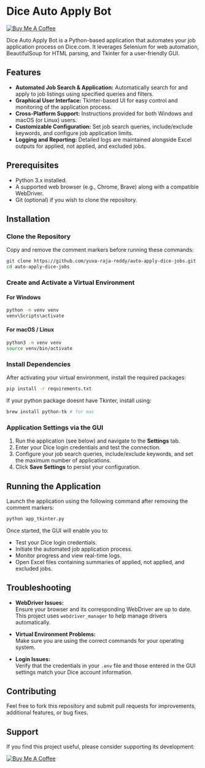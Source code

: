 # Dice Auto Apply Bot

[![Buy Me A Coffee](https://img.shields.io/badge/Buy%20Me%20a%20Coffee-FFDD00?style=for-the-badge&logo=buy-me-a-coffee&logoColor=black)](https://buymeacoffee.com/yuvarajareddy)

Dice Auto Apply Bot is a Python-based application that automates your job application process on Dice.com. It leverages Selenium for web automation, BeautifulSoup for HTML parsing, and Tkinter for a user-friendly GUI.

## Features
- **Automated Job Search & Application:** Automatically search for and apply to job listings using specified queries and filters.
- **Graphical User Interface:** Tkinter-based UI for easy control and monitoring of the application process.
- **Cross-Platform Support:** Instructions provided for both Windows and macOS (or Linux) users.
- **Customizable Configuration:** Set job search queries, include/exclude keywords, and configure job application limits.
- **Logging and Reporting:** Detailed logs are maintained alongside Excel outputs for applied, not applied, and excluded jobs.

## Prerequisites
- Python 3.x installed.
- A supported web browser (e.g., Chrome, Brave) along with a compatible WebDriver.
- Git (optional) if you wish to clone the repository.

## Installation

### Clone the Repository
Copy and remove the comment markers before running these commands:

```bash
git clone https://github.com/yuva-raja-reddy/auto-apply-dice-jobs.git
cd auto-apply-dice-jobs
```

### Create and Activate a Virtual Environment

#### For Windows
```bash
python -m venv venv
venv\Scripts\activate
```

#### For macOS / Linux
```bash
python3 -m venv venv
source venv/bin/activate
```

### Install Dependencies
After activating your virtual environment, install the required packages:

```bash
pip install -r requirements.txt
```

If your python package doesnt have Tkinter, install using:

```bash
brew install python-tk # for mac
```

### Application Settings via the GUI
1. Run the application (see below) and navigate to the **Settings** tab.
2. Enter your Dice login credentials and test the connection.
3. Configure your job search queries, include/exclude keywords, and set the maximum number of applications.
4. Click **Save Settings** to persist your configuration.

## Running the Application

Launch the application using the following command after removing the comment markers:

```bash
python app_tkinter.py
```

Once started, the GUI will enable you to:
- Test your Dice login credentials.
- Initiate the automated job application process.
- Monitor progress and view real-time logs.
- Open Excel files containing summaries of applied, not applied, and excluded jobs.

## Troubleshooting

- **WebDriver Issues:**  
  Ensure your browser and its corresponding WebDriver are up to date. This project uses `webdriver_manager` to help manage drivers automatically.

- **Virtual Environment Problems:**  
  Make sure you are using the correct commands for your operating system.

- **Login Issues:**  
  Verify that the credentials in your `.env` file and those entered in the GUI settings match your Dice account information.

## Contributing
Feel free to fork this repository and submit pull requests for improvements, additional features, or bug fixes.

## Support
If you find this project useful, please consider supporting its development:

[![Buy Me A Coffee](https://img.shields.io/badge/Buy%20Me%20a%20Coffee-FFDD00?style=for-the-badge&logo=buy-me-a-coffee&logoColor=black)](https://buymeacoffee.com/yuvarajareddy)
